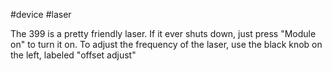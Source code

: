 #device #laser 

The 399 is a pretty friendly laser. If it ever shuts down, just press "Module on" to turn it on. 
To adjust the frequency of the laser, use the black knob on the left, labeled "offset adjust"